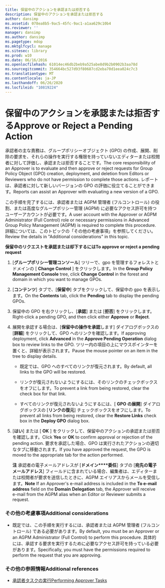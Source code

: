 ```yaml
---
title: 保留中のアクションを承認または拒否する
description: 保留中のアクションを承認または拒否する
author: dansimp
ms.assetid: 078ea8b5-9ac5-45fc-9ac1-a1aa629c10b4
ms.reviewer: ''
manager: dansimp
ms.author: dansimp
ms.pagetype: mdop
ms.mktglfcycl: manage
ms.sitesec: library
ms.prod: w10
ms.date: 06/16/2016
ms.openlocfilehash: 61014ec46db2beb9a525abe8d9b2b0902b3aa78d
ms.sourcegitcommit: 354664bc527d93f80687cd2eba70d1eea024c7c3
ms.translationtype: MT
ms.contentlocale: ja-JP
ms.lasthandoff: 06/26/2020
ms.locfileid: "10819224"
---
```

# <span data-ttu-id="e3b2c-103">保留中のアクションを承認または拒否する</span><span class="sxs-lookup"><span data-stu-id="e3b2c-103">Approve or Reject a Pending Action</span></span>


<span data-ttu-id="e3b2c-104">承認者の主な責務は、グループポリシーオブジェクト (GPO) の作成、展開、削除の要求を、それらの操作を実行する権限を持っていないエディターまたは校閲者に対して評価し、承認または拒否することです。</span><span class="sxs-lookup"><span data-stu-id="e3b2c-104">The core responsibility of an Approver is to evaluate and then approve or reject requests for Group Policy Object (GPO) creation, deployment, and deletion from Editors or Reviewers who do not have permission to complete those actions.</span></span> <span data-ttu-id="e3b2c-105">レポートは、承認者に対して新しいバージョンの GPO の評価に役立てることができます。</span><span class="sxs-lookup"><span data-stu-id="e3b2c-105">Reports can assist an Approver with evaluating a new version of a GPO.</span></span>

<span data-ttu-id="e3b2c-106">この手順を完了するには、承認者または AGPM 管理者 (フルコントロール) の役割、または高度なグループポリシー管理 (AGPM) に必要なアクセス許可を持つユーザーアカウントが必要です。</span><span class="sxs-lookup"><span data-stu-id="e3b2c-106">A user account with the Approver or AGPM Administrator (Full Control) role or necessary permissions in Advanced Group Policy Management (AGPM) is required to complete this procedure.</span></span> <span data-ttu-id="e3b2c-107">詳細については、このトピックの「その他の考慮事項」を参照してください。</span><span class="sxs-lookup"><span data-stu-id="e3b2c-107">Review the details in "Additional considerations" in this topic.</span></span>

**<span data-ttu-id="e3b2c-108">保留中のリクエストを承認または却下するには</span><span class="sxs-lookup"><span data-stu-id="e3b2c-108">To approve or reject a pending request</span></span>**

1.  <span data-ttu-id="e3b2c-109">[**グループポリシー管理コンソール**] ツリーで、gpo を管理するフォレストとドメインの [ **Change Control** ] をクリックします。</span><span class="sxs-lookup"><span data-stu-id="e3b2c-109">In the **Group Policy Management Console** tree, click **Change Control** in the forest and domain in which you want to manage GPOs.</span></span>

2.  <span data-ttu-id="e3b2c-110">[**コンテンツ**] タブで、[**保留中**] タブをクリックして、保留中の gpo を表示します。</span><span class="sxs-lookup"><span data-stu-id="e3b2c-110">On the **Contents** tab, click the **Pending** tab to display the pending GPOs.</span></span>

3.  <span data-ttu-id="e3b2c-111">保留中の GPO を右クリックし、[**承認**] または [**拒否**] をクリックします。</span><span class="sxs-lookup"><span data-stu-id="e3b2c-111">Right-click a pending GPO, and then click either **Approve** or **Reject**.</span></span>

4.  <span data-ttu-id="e3b2c-112">展開を承認する場合は、[**保留中の操作を承認**します] ダイアログボックスの [**詳細**] をクリックして、GPO へのリンクを確認します。</span><span class="sxs-lookup"><span data-stu-id="e3b2c-112">If approving deployment, click **Advanced** in the **Approve Pending Operation** dialog box to review links to the GPO.</span></span> <span data-ttu-id="e3b2c-113">ツリー内の項目の上にマウスポインターを置くと、詳細が表示されます。</span><span class="sxs-lookup"><span data-stu-id="e3b2c-113">Pause the mouse pointer on an item in the tree to display details.</span></span>

    -   <span data-ttu-id="e3b2c-114">既定では、GPO へのすべてのリンクが復元されます。</span><span class="sxs-lookup"><span data-stu-id="e3b2c-114">By default, all links to the GPO will be restored.</span></span>

    -   <span data-ttu-id="e3b2c-115">リンクが復元されないようにするには、そのリンクのチェックボックスをオフにします。</span><span class="sxs-lookup"><span data-stu-id="e3b2c-115">To prevent a link from being restored, clear the check box for that link.</span></span>

    -   <span data-ttu-id="e3b2c-116">すべてのリンクが復元されないようにするには、[ **GPO の展開**] ダイアログボックスの [**リンクの復元**] チェックボックスをオフにします。</span><span class="sxs-lookup"><span data-stu-id="e3b2c-116">To prevent all links from being restored, clear the **Restore Links** check box in the **Deploy GPO** dialog box.</span></span>

5.  <span data-ttu-id="e3b2c-117">[**はい**] または [ **OK** ] をクリックして、保留中のアクションの承認または拒否を確認します。</span><span class="sxs-lookup"><span data-stu-id="e3b2c-117">Click **Yes** or **OK** to confirm approval or rejection of the pending action.</span></span> <span data-ttu-id="e3b2c-118">要求を承認した場合、GPO は実行されたアクションの適切なタブに移動されます。</span><span class="sxs-lookup"><span data-stu-id="e3b2c-118">If you have approved the request, the GPO is moved to the appropriate tab for the action performed.</span></span>

    <span data-ttu-id="e3b2c-119">**注** 承認者の電子メールアドレスが [**ドメイン\*\*\*\*委任**] タブの [**宛先の電子メールアドレス**] フィールドに含まれている場合、編集者は、エディターまたは校閲者が要求を送信したときに、AGPM エイリアスからメールを受信します。</span><span class="sxs-lookup"><span data-stu-id="e3b2c-119">**Note** If an Approver's e-mail address is included in the **To e-mail address** field on the **Domain** **Delegation** tab, the Approver will receive e-mail from the AGPM alias when an Editor or Reviewer submits a request.</span></span>

     

### <span data-ttu-id="e3b2c-120">その他の考慮事項</span><span class="sxs-lookup"><span data-stu-id="e3b2c-120">Additional considerations</span></span>

-   <span data-ttu-id="e3b2c-121">既定では、この手順を実行するには、承認者または AGPM 管理者 (フルコントロール) である必要があります。</span><span class="sxs-lookup"><span data-stu-id="e3b2c-121">By default, you must be an Approver or an AGPM Administrator (Full Control) to perform this procedure.</span></span> <span data-ttu-id="e3b2c-122">具体的には、承認する要求を実行するために必要なアクセス許可を持っている必要があります。</span><span class="sxs-lookup"><span data-stu-id="e3b2c-122">Specifically, you must have the permissions required to perform the request that you are approving.</span></span>

### <span data-ttu-id="e3b2c-123">その他の参照情報</span><span class="sxs-lookup"><span data-stu-id="e3b2c-123">Additional references</span></span>

-   [<span data-ttu-id="e3b2c-124">承認者タスクの実行</span><span class="sxs-lookup"><span data-stu-id="e3b2c-124">Performing Approver Tasks</span></span>](performing-approver-tasks-agpm40.md)

 

 





